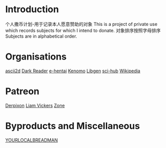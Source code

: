 # Introduction
个人撒币计划-用于记录本人愿意赞助的对象
This is a project of private use which records subjects for which I intend to donate.
对象排序按照字母排序
Subjects are in alphabetical order.
# Organisations
[ascii2d](https://ascii2d.net/readme)
[Dark Reader](https://opencollective.com/darkreader/donate)
[e-hentai](https://e-hentai.org/bitcoin.php)
[Kenomo](https://kemono.party/support)
[Libgen](https://libgen.life/viewtopic.php?p=79795#p79795)
[sci-hub](https://sci-hub.se/donate)
[Wikipedia](https://donate.wikimedia.org/w/index.php?title=Special:LandingPage&country=SG&uselang=zh-cn&utm_medium=spontaneous&utm_source=fr-redir&utm_campaign=spontaneous)
# Patreon
[Derpixon](https://www.patreon.com/derpixon)
[Liam Vickers](https://www.patreon.com/LiamVickersAnimation)
[Zone](https://www.patreon.com/zone)
# Byproducts and Miscellaneous
[YOURLOCALBREADMAN](https://www.teepublic.com/user/voidcollective?utm_source=designer&utm_medium=social&utm_campaign=k8PnZ8AtQ5g)

